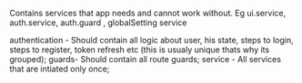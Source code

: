 Contains services that app needs and cannot work without. Eg ui.service, auth.service, auth.guard , globalSetting service


authentication - Should contain all logic about user, his state, steps to login, steps to register, token refresh etc (this is usualy unique thats why its grouped);
guards-  Should contain all route guards;
service - All services that are intiated only once;